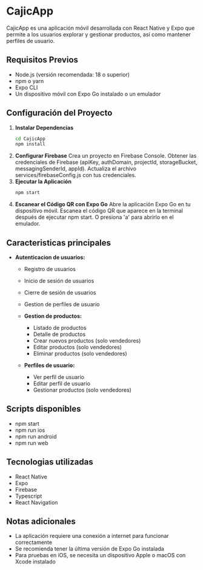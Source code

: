 # CajicApp

CajicApp es una aplicación móvil desarrollada con React Native y Expo que permite a los usuarios explorar y gestionar productos, así como mantener perfiles de usuario.

## Requisitos Previos

- Node.js (versión recomendada: 18 o superior)
- npm o yarn
- Expo CLI
- Un dispositivo móvil con Expo Go instalado o un emulador

## Configuración del Proyecto

1. **Instalar Dependencias**
   ```bash
   cd CajicApp
   npm install
2. **Configurar Firebase**
   Crea un proyecto en Firebase Console.
   Obtener las credenciales de Firebase (apiKey, authDomain, projectId, storageBucket, messagingSenderId, appId).
   Actualiza el archivo services/firebaseConfig.js con tus credenciales.
3. **Ejecutar la Aplicación**
   ```bash
   npm start
4. **Escanear el Código QR con Expo Go**
    Abre la aplicación Expo Go en tu dispositivo móvil.
    Escanea el código QR que aparece en la terminal después de ejecutar npm start.
    O presiona 'a' para abrirlo en el emulador.

## Caracteristicas principales
- **Autenticacion de usuarios:**
  - Registro de usuarios
  - Inicio de sesión de usuarios
  - Cierre de sesión de usuarios
  - Gestion de perfiles de usuario

  - **Gestion de productos:**
    - Listado de productos
    - Detalle de productos
    - Crear nuevos productos (solo vendedores)
    - Editar productos (solo vendedores)
    - Eliminar productos (solo vendedores)

  - **Perfiles de usuario:**
    - Ver perfil de usuario
    - Editar perfil de usuario
    - Gestionar productos (solo vendedores)

## Scripts disponibles
  - npm start
  - npm run ios
  - npm run android
  - npm run web

## Tecnologias utilizadas
  - React Native
  - Expo
  - Firebase
  - Typescript
  - React Navigation

## Notas adicionales
  - La aplicación requiere una conexión a internet para funcionar correctamente
  - Se recomienda tener la última versión de Expo Go instalada
  - Para pruebas en iOS, se necesita un dispositivo Apple o macOS con Xcode instalado

  